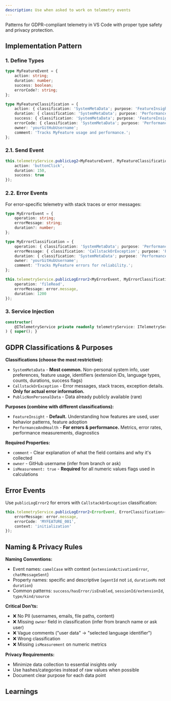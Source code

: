 ```yaml
---
description: Use when asked to work on telemetry events
---
```


Patterns for GDPR-compliant telemetry in VS Code with proper type safety and privacy protection.

## Implementation Pattern

### 1. Define Types
```typescript
type MyFeatureEvent = {
    action: string;
    duration: number;
    success: boolean;
    errorCode?: string;
};

type MyFeatureClassification = {
    action: { classification: 'SystemMetaData'; purpose: 'FeatureInsight'; comment: 'The action performed.' };
    duration: { classification: 'SystemMetaData'; purpose: 'PerformanceAndHealth'; isMeasurement: true; comment: 'Time in milliseconds.' };
    success: { classification: 'SystemMetaData'; purpose: 'FeatureInsight'; isMeasurement: true; comment: 'Whether action succeeded.' };
    errorCode: { classification: 'SystemMetaData'; purpose: 'PerformanceAndHealth'; comment: 'Error code if action failed.' };
    owner: 'yourGitHubUsername';
    comment: 'Tracks MyFeature usage and performance.';
};
```

### 2.1. Send Event
```typescript
this.telemetryService.publicLog2<MyFeatureEvent, MyFeatureClassification>('myFeatureAction', {
    action: 'buttonClick',
    duration: 150,
    success: true
});
```

### 2.2. Error Events
For error-specific telemetry with stack traces or error messages:
```typescript
type MyErrorEvent = {
    operation: string;
    errorMessage: string;
    duration?: number;
};

type MyErrorClassification = {
    operation: { classification: 'SystemMetaData'; purpose: 'PerformanceAndHealth'; comment: 'The operation that failed.' };
    errorMessage: { classification: 'CallstackOrException'; purpose: 'PerformanceAndHealth'; comment: 'The error message.' };
    duration: { classification: 'SystemMetaData'; purpose: 'PerformanceAndHealth'; isMeasurement: true; comment: 'Time until failure.' };
    owner: 'yourGitHubUsername';
    comment: 'Tracks MyFeature errors for reliability.';
};

this.telemetryService.publicLogError2<MyErrorEvent, MyErrorClassification>('myFeatureError', {
    operation: 'fileRead',
    errorMessage: error.message,
    duration: 1200
});
```

### 3. Service Injection
```typescript
constructor(
    @ITelemetryService private readonly telemetryService: ITelemetryService,
) { super(); }
```

## GDPR Classifications & Purposes

**Classifications (choose the most restrictive):**
- `SystemMetaData` - **Most common.** Non-personal system info, user preferences, feature usage, identifiers (extension IDs, language types, counts, durations, success flags)
- `CallstackOrException` - Error messages, stack traces, exception details. **Only for actual error information.**
- `PublicNonPersonalData` - Data already publicly available (rare)

**Purposes (combine with different classifications):**
- `FeatureInsight` - **Default.** Understanding how features are used, user behavior patterns, feature adoption
- `PerformanceAndHealth` - **For errors & performance.** Metrics, error rates, performance measurements, diagnostics

**Required Properties:**
- `comment` - Clear explanation of what the field contains and why it's collected
- `owner` - GitHub username (infer from branch or ask)
- `isMeasurement: true` - **Required** for all numeric values flags used in calculations

## Error Events

Use `publicLogError2` for errors with `CallstackOrException` classification:

```typescript
this.telemetryService.publicLogError2<ErrorEvent, ErrorClassification>('myFeatureError', {
	errorMessage: error.message,
	errorCode: 'MYFEATURE_001',
	context: 'initialization'
});
```

## Naming & Privacy Rules

**Naming Conventions:**
- Event names: `camelCase` with context (`extensionActivationError`, `chatMessageSent`)
- Property names: specific and descriptive (`agentId` not `id`, `durationMs` not `duration`)
- Common patterns: `success/hasError/isEnabled`, `sessionId/extensionId`, `type/kind/source`

**Critical Don'ts:**
- ❌ No PII (usernames, emails, file paths, content)
- ❌ Missing `owner` field in classification (infer from branch name or ask user)
- ❌ Vague comments ("user data" → "selected language identifier")
- ❌ Wrong classification
- ❌ Missing `isMeasurement` on numeric metrics

**Privacy Requirements:**
- Minimize data collection to essential insights only
- Use hashes/categories instead of raw values when possible
- Document clear purpose for each data point

## Learnings
